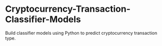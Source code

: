 # Cryptocurrency-Transaction-Classifier-Models
Build classifier models using Python to predict cryptocurrency transaction type.
